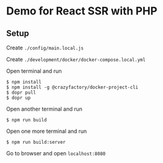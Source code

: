 # Demo for React SSR with PHP

## Setup

Create `./config/main.local.js`

Create `./development/docker/docker-compose.local.yml`

Open terminal and run
```
$ npm install
$ npm install -g @crazyfactory/docker-project-cli
$ dopr pull
$ dopr up
```

Open another terminal and run
```
$ npm run build
```

Open one more terminal and run
```
$ npm run build:server
```

Go to browser and open `localhost:8080`
